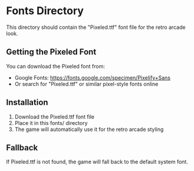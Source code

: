 # Fonts Directory

This directory should contain the "Pixeled.ttf" font file for the retro arcade look.

## Getting the Pixeled Font

You can download the Pixeled font from:
- Google Fonts: https://fonts.google.com/specimen/Pixelify+Sans
- Or search for "Pixeled.ttf" or similar pixel-style fonts online

## Installation

1. Download the Pixeled.ttf font file
2. Place it in this fonts/ directory
3. The game will automatically use it for the retro arcade styling

## Fallback

If Pixeled.ttf is not found, the game will fall back to the default system font.
